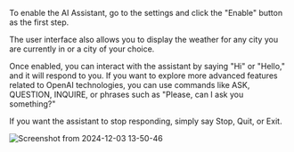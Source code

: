 To enable the AI Assistant, go to the settings and click the "Enable" button as the first step.

The user interface also allows you to display the weather for any city you are currently in or a city of your choice.

Once enabled, you can interact with the assistant by saying "Hi" or "Hello," and it will respond to you. If you want to explore more advanced features related to OpenAI technologies, you can use commands like ASK, QUESTION, INQUIRE, or phrases such as "Please, can I ask you something?"

If you want the assistant to stop responding, simply say Stop, Quit, or Exit.


![Screenshot from 2024-12-03 13-50-46](https://github.com/user-attachments/assets/cbbf29e0-09cc-40e8-ac0c-f77a72b78076)


